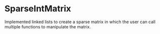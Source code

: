 # SparseIntMatrix
Implemented linked lists to create a sparse matrix in which the user can call multiple functions to manipulate the matrix.
